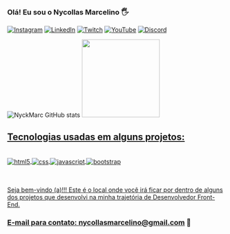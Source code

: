 ### Olá! Eu sou o Nycollas Marcelino 🖐

[![Instagram](https://img.shields.io/badge/Instagram-E4405F?style=for-the-badge&logo=instagram&logoColor=white)](https://www.instagram.com/nyckmarcelino/)
[![LinkedIn](https://img.shields.io/badge/LinkedIn-0077B5?style=for-the-badge&logo=linkedin&logoColor=white)](https://www.linkedin.com/in/nycollas-marcelino-2a4aa4206/)
[![Twitch](https://img.shields.io/badge/Twitch-9146FF?style=for-the-badge&logo=twitch&logoColor=white)](https://www.twitch.tv/nyckluck)
[![YouTube]( https://img.shields.io/badge/YouTube-FF0000?style=for-the-badge&logo=youtube&logoColor=white)](https://www.youtube.com/channel/UCXgb9nFkhch0YGP0WvL3MHA)
[![Discord](https://img.shields.io/badge/Discord-7289DA?style=for-the-badge&logo=discord&logoColor=white)](https://discord.com/users/241975689576841216)


![NyckMarc GitHub stats](https://github-readme-stats.vercel.app/api?username=NyckMarc&show_icons=true&theme=radical)
  <a href="https://github.com/NyckMarc">
  <img height="180em" src="https://github-readme-stats.vercel.app/api/top-langs/?username=NyckMarc&layout=compact&langs_count=7&theme=dracula"/>


## Tecnologias usadas em alguns projetos:

<div style="display: inline_block"><br>
 <img align="center" alt="html5" src="https://img.shields.io/badge/HTML5-E34F26?style=for-the-badge&logo=html5&logoColor=white"/>
 <img align="center" alt="css" src="https://img.shields.io/badge/CSS3-1572B6?style=for-the-badge&logo=css3&logoColor=white"/>
 <img align="center" alt="javascript" src="https://img.shields.io/badge/JavaScript-F7DF1E?style=for-the-badge&logo=javascript&logoColor=black"/>
 <img align="center" alt="bootstrap" src="https://img.shields.io/badge/Bootstrap-563D7C?style=for-the-badge&logo=bootstrap&logoColor=white"/>
</distyle=>

<br>
<br>
<br>

Seja bem-vindo (a)!!!
Este é o local onde você irá ficar por dentro de alguns dos projetos que desenvolvi na minha trajetória de Desenvolvedor Front-End.

### E-mail para contato: nycollasmarcelino@gmail.com 📧
